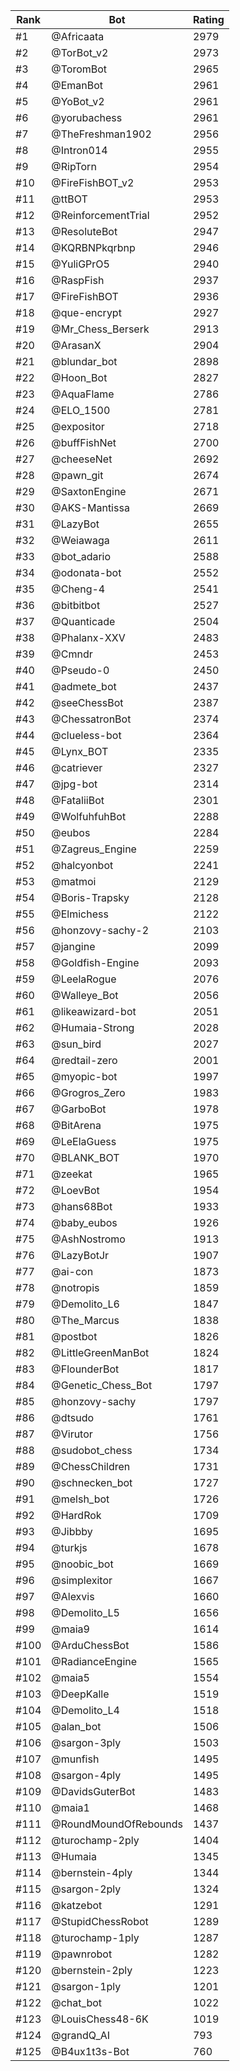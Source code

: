 Rank|Bot|Rating
---|---|---
#1|@Africaata|2979
#2|@TorBot_v2|2973
#3|@ToromBot|2965
#4|@EmanBot|2961
#5|@YoBot_v2|2961
#6|@yorubachess|2961
#7|@TheFreshman1902|2956
#8|@Intron014|2955
#9|@RipTorn|2954
#10|@FireFishBOT_v2|2953
#11|@ttBOT|2953
#12|@ReinforcementTrial|2952
#13|@ResoluteBot|2947
#14|@KQRBNPkqrbnp|2946
#15|@YuliGPrO5|2940
#16|@RaspFish|2937
#17|@FireFishBOT|2936
#18|@que-encrypt|2927
#19|@Mr_Chess_Berserk|2913
#20|@ArasanX|2904
#21|@blundar_bot|2898
#22|@Hoon_Bot|2827
#23|@AquaFlame|2786
#24|@ELO_1500|2781
#25|@expositor|2718
#26|@buffFishNet|2700
#27|@cheeseNet|2692
#28|@pawn_git|2674
#29|@SaxtonEngine|2671
#30|@AKS-Mantissa|2669
#31|@LazyBot|2655
#32|@Weiawaga|2611
#33|@bot_adario|2588
#34|@odonata-bot|2552
#35|@Cheng-4|2541
#36|@bitbitbot|2527
#37|@Quanticade|2504
#38|@Phalanx-XXV|2483
#39|@Cmndr|2453
#40|@Pseudo-0|2450
#41|@admete_bot|2437
#42|@seeChessBot|2387
#43|@ChessatronBot|2374
#44|@clueless-bot|2364
#45|@Lynx_BOT|2335
#46|@catriever|2327
#47|@jpg-bot|2314
#48|@FataliiBot|2301
#49|@WolfuhfuhBot|2288
#50|@eubos|2284
#51|@Zagreus_Engine|2259
#52|@halcyonbot|2241
#53|@matmoi|2129
#54|@Boris-Trapsky|2128
#55|@Elmichess|2122
#56|@honzovy-sachy-2|2103
#57|@jangine|2099
#58|@Goldfish-Engine|2093
#59|@LeelaRogue|2076
#60|@Walleye_Bot|2056
#61|@likeawizard-bot|2051
#62|@Humaia-Strong|2028
#63|@sun_bird|2027
#64|@redtail-zero|2001
#65|@myopic-bot|1997
#66|@Grogros_Zero|1983
#67|@GarboBot|1978
#68|@BitArena|1975
#69|@LeElaGuess|1975
#70|@BLANK_BOT|1970
#71|@zeekat|1965
#72|@LoevBot|1954
#73|@hans68Bot|1933
#74|@baby_eubos|1926
#75|@AshNostromo|1913
#76|@LazyBotJr|1907
#77|@ai-con|1873
#78|@notropis|1859
#79|@Demolito_L6|1847
#80|@The_Marcus|1838
#81|@postbot|1826
#82|@LittleGreenManBot|1824
#83|@FlounderBot|1817
#84|@Genetic_Chess_Bot|1797
#85|@honzovy-sachy|1797
#86|@dtsudo|1761
#87|@Virutor|1756
#88|@sudobot_chess|1734
#89|@ChessChildren|1731
#90|@schnecken_bot|1727
#91|@melsh_bot|1726
#92|@HardRok|1709
#93|@Jibbby|1695
#94|@turkjs|1678
#95|@noobic_bot|1669
#96|@simplexitor|1667
#97|@Alexvis|1660
#98|@Demolito_L5|1656
#99|@maia9|1614
#100|@ArduChessBot|1586
#101|@RadianceEngine|1565
#102|@maia5|1554
#103|@DeepKalle|1519
#104|@Demolito_L4|1518
#105|@alan_bot|1506
#106|@sargon-3ply|1503
#107|@munfish|1495
#108|@sargon-4ply|1495
#109|@DavidsGuterBot|1483
#110|@maia1|1468
#111|@RoundMoundOfRebounds|1437
#112|@turochamp-2ply|1404
#113|@Humaia|1345
#114|@bernstein-4ply|1344
#115|@sargon-2ply|1324
#116|@katzebot|1291
#117|@StupidChessRobot|1289
#118|@turochamp-1ply|1287
#119|@pawnrobot|1282
#120|@bernstein-2ply|1223
#121|@sargon-1ply|1201
#122|@chat_bot|1022
#123|@LouisChess48-6K|1019
#124|@grandQ_AI|793
#125|@B4ux1t3s-Bot|760
